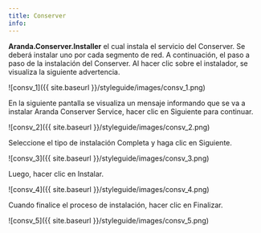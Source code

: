 ```yaml
---
title: Conserver
info:
---
```



**Aranda.Conserver.Installer** el cual instala el servicio del Conserver. Se deberá instalar uno por cada segmento de red. A continuación, el paso a paso de la instalación del Conserver. Al hacer clic sobre el instalador, se visualiza la siguiente advertencia.


![consv_1]({{ site.baseurl }}/styleguide/images/consv_1.png)


En la siguiente pantalla se visualiza un mensaje informando que se va a instalar Aranda Conserver Service, hacer clic en Siguiente para continuar.


![consv_2]({{ site.baseurl }}/styleguide/images/consv_2.png)

Seleccione el tipo de instalación Completa y haga clic en Siguiente.


![consv_3]({{ site.baseurl }}/styleguide/images/consv_3.png)


Luego, hacer clic en Instalar.


![consv_4]({{ site.baseurl }}/styleguide/images/consv_4.png)


Cuando finalice el proceso de instalación, hacer clic en Finalizar.


![consv_5]({{ site.baseurl }}/styleguide/images/consv_5.png)
